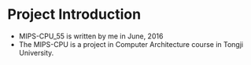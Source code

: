 # Project Introduction
- MIPS-CPU_55 is written by me in June, 2016
- The MIPS-CPU is a project in Computer Architecture course in Tongji University.
